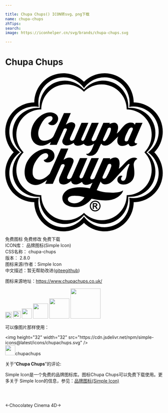 ```yaml
---

title: Chupa Chups() ICON转svg、png下载
name: chupa-chups
zhTips: 
search: 
image: https://iconhelper.cn/svg/brands/chupa-chups.svg

---
```


# Chupa Chups  <small style="font-size: 60%;font-weight: 100"></small>

<div id="svg" class="svg-wrap">
<svg role="img" viewBox="0 0 24 24" xmlns="http://www.w3.org/2000/svg"><title>Chupa Chups icon</title><path d="M15.2056.0007c-1.1953-.0181-2.3567.4498-3.206 1.2882C10.7647.0694 8.8692-.366 7.1692.338c-1.7001.7042-2.7325 2.3525-2.7435 4.088-1.7358.0114-3.3842 1.0438-4.0883 2.7435-.7042 1.6998-.2684 3.5954.9512 4.831C.069 13.2354-.3665 15.131.3373 16.831c.7041 1.6998 2.3525 2.7319 4.0886 2.743.0107 1.736 1.043 3.3846 2.7432 4.0886 1.7.7042 3.5958.2684 4.8309-.9513 1.2349 1.2197 3.1304 1.6551 4.8306.951 1.6997-.704 2.7318-2.3523 2.7428-4.0882 1.736-.011 3.3848-1.0433 4.0888-2.7431.7041-1.7002.2683-3.5955-.9513-4.8314 1.2196-1.2352 1.6554-3.1306.9513-4.8304-.704-1.6997-2.3528-2.7322-4.0888-2.7432-.0107-1.7356-1.0431-3.384-2.7428-4.0884a4.416 4.416 0 0 0-1.625-.3369zM8.8546.623C10.09.6207 11.2772 1.222 12 2.2524 13.0059.8188 14.9096.2157 16.5923.913c1.683.6967 2.6026 2.4695 2.3 4.1948 1.725-.3027 3.498.6174 4.1947 2.2998.6968 1.6826.0938 3.5866-1.3395 4.5924 1.4333 1.0063 2.0363 2.91 1.3395 4.5928-.697 1.6822-2.4694 2.6023-4.1943 2.2998.3022 1.725-.6177 3.4982-2.3001 4.1949-1.683.6967-3.587.0937-4.593-1.3396-1.0057 1.4333-2.9097 2.0363-4.5922 1.3396-1.6826-.6967-2.6023-2.4695-2.3-4.1944-1.7254.3024-3.498-.6178-4.1949-2.3-.697-1.683-.0944-3.587 1.3396-4.5931C.8184 10.9942.2155 9.0905.9125 7.4078c.6968-1.6826 2.4698-2.6027 4.1948-2.3-.3028-1.7253.6175-3.498 2.3-4.1948a3.7897 3.7897 0 0 1 1.4475-.29zm.2617.4925a3.793 3.793 0 0 0-1.5049.29c-1.5743.6522-2.4823 2.246-2.3451 3.8613-1.6153-.1372-3.209.771-3.8614 2.3448C.753 9.1861 1.2377 10.9553 2.4772 12 1.238 13.0453.753 14.8143 1.405 16.3889c.6525 1.5738 2.2464 2.4821 3.8614 2.345-.1372 1.6154.7708 3.209 2.3451 3.8612 1.5743.652 3.3433.1672 4.3883-1.0722 1.045 1.2391 2.814 1.7242 4.3885 1.0722 1.574-.6524 2.4824-2.2462 2.345-3.8612 1.6154.1369 3.209-.7715 3.861-2.3455.6522-1.5742.1677-3.3431-1.0718-4.3884 1.2392-1.0453 1.724-2.8142 1.0719-4.3885-.6521-1.5742-2.246-2.4824-3.8613-2.3452.1374-1.6151-.7708-3.2087-2.345-3.8608-1.5743-.652-3.3433-.1671-4.3883 1.072-.7186-.852-1.7792-1.3476-2.8834-1.362zm.1288.575a3.8514 3.8514 0 0 1 2.7546 1.1035C13.062 1.7483 14.69 1.3756 16.15 1.9804c1.4597.6047 2.3476 2.0192 2.3592 3.5096 1.491.0116 2.9055.8994 3.5102 2.3593.6049 1.46.232 3.0882-.8135 4.1507 1.0456 1.0624 1.4184 2.6906.8135 4.1505-.605 1.46-2.0192 2.3475-3.51 2.3593-.0115 1.4908-.8993 2.9055-2.3594 3.5104-1.46.6045-3.0879.2318-4.15-.8138-1.0624 1.0458-2.6905 1.4183-4.1503.8138-1.46-.6049-2.348-2.0196-2.3596-3.51-1.4906-.0119-2.9053-.8998-3.5103-2.3597-.6045-1.4596-.2319-3.0878.8137-4.1502-1.0458-1.0624-1.4182-2.6906-.8134-4.151.6046-1.4599 2.0191-2.3474 3.5098-2.359.0113-1.4906.8989-2.905 2.3595-3.5099a3.7971 3.7971 0 0 1 1.3957-.29zM6.821 5.9463c-.4963.0028-1.0034.2088-1.3915.4873-.9826.7051-1.552 1.765-1.5075 2.9352.0236.6227.3794 1.2746.9944 1.5076.7724.2935 1.396-.0028 2.0429-.4427l-.1765.43 1.0606.0006 1.0627-2.3575c.1-.2227.5938-.1762.481.0881l-.6535 1.532c-.1047.245-.0169.5406.2162.6934.4885.32 1.0588.004 1.48-.2484.052.1283.1102.2726.2443.3409.3872.1963.9427.0092 1.2606-.2028.023-.0153.1375.128.2673.2028.4295.2472.9943.0295 1.351-.219-.2173.4977-.4285 1.2961-.9464 1.5181-.0888.0381-.2882-.0427-.2645.096.1926.225.5255.2585.826.2048.9148-.1628 1.0627-1.179 1.4556-1.8244.1085.116.2114.2512.381.2806.9732.1672 1.5356-.83 2.2055-1.3632-.1075.3432-.2886.8839.1043 1.2508.3803.3553 1.0707.1246 1.4394-.1523l.1442.2286c.115.182.3993.1592.6054.1123.2356-.0535.6068-.2073.6056-.4052-.287.0463-.4815-.1071-.3609-.3968.3755-.9027 1.1694-2.7194 1.1694-2.7194h-1.044l-.1254.3013c-.068-.1485-.2174-.2837-.369-.3127-1.2422-.2401-1.6844 1.1902-2.3773 1.6315.1205-.437.3887-1.1607-.0443-1.5154-.3217-.263-.7507-.0466-1.0827.0845l.0673-.1892h-.9904l-1.0941 2.479c-.0798.1809-.2666.2795-.4449.3046-.0793.011-.1597-.0274-.2085-.0965-.0595-.0833-.058-.1944-.0198-.2805l1.0612-2.4066h-1.0673l-.9406 2.15c-.006.0144-.1833.5038-.3687.5694-.0925.0327-.213.0081-.2644-.0883-.0405-.076-.0235-.1815.0078-.2526l1.0517-2.3785H11.62l-1.086 2.4626c-.0859.1942-.526.4166-.6536.1204-.0454-.1052-.022-.2245.0202-.3206l.4811-1.099c.1483-.338.5155-.8832.068-1.1466-.463-.2726-.921.068-1.2174.2594l.7523-1.7509H8.9478L7.3899 9.48c-.204.449-.7536.6712-1.2146.751-.3688.064-.7448-.0152-.9382-.3209-.4688-.7416-.0705-1.658.2965-2.3135.2716-.4855.7437-1.1352 1.3715-1.0868.1079.0083.234.0567.2766.1805.143.4128-.3268.6998-.6254.8702.0564.3558.6835.3803.9384.2443.3277-.1743.539-.5163.5653-.87.0217-.2922-.1296-.5774-.385-.7458-.262-.173-.556-.2444-.8538-.2427zm12.4299 2.294c.1901.0033.2381.185.1688.3427l-.702 1.5919c-.0606.1378-.248.2035-.409.1324-.0478-.021-.104-.076-.1043-.1324-.0033-.4853.2456-.923.4573-1.3431.1142-.2276.2587-.5599.5493-.5897a.3343.3343 0 0 1 .0399-.0017zm-3.335.0072c.0899.003.1665.0445.1795.127.0711.4493-.5303 1.6964-.9302 1.9126-.1004.0543-.2483.0044-.2728-.1041-.022-.0974.0306-.2071.0722-.3008l.6457-1.4596c.0525-.1189.19-.1789.3056-.175zm-6.303 3.1817l-1.124.0045-1.7048 3.8193c-.5372.5693-1.2974 1.1229-2.0564.8124-.3688-.1509-.5473-.5486-.5574-.9263-.0177-.6733.1488-1.289.5014-1.8086.342-.504.7937-1.1283 1.4474-1.1951.1721-.0175.3326.075.3969.2289.0803.192-.0153.3892-.1402.5211-.144.153-.337.246-.5133.2806.0906.4412.734.4207 1.0544.2772.2442-.11.4806-.35.5495-.6057.0836-.3098.0383-.6695-.1642-.9186-.3791-.465-1.0279-.5176-1.588-.3887-1.2165.28-2.3287 1.3853-2.6427 2.5743-.2395.9087-.1822 2.0852.682 2.6142.9996.6125 1.9043-.0058 2.6045-.5139l-.2575.5786 1.1494.003 1.239-2.802c.1231-.2785.6937-.234.5376.1201l-.6818 1.5438c-.087.1972-.1522.3845-.1522.5976 0 .229.0833.471.3123.5694.5578.2385 1.11-.1131 1.527-.47.0537.273.205.4565.494.5179.4516.0959.8182-.1604 1.1711-.3686.068.128.109.2812.2566.3567.4342.2218.9632-.0281 1.3402-.2363l-.3943.863c-.9815-.2082-2.0948-.2582-3.0592.0747-.532.184-1.0934.691-1.1347 1.3075-.031.4587.1895.8673.5693 1.099.7596.462 1.8348.4653 2.6425.0958.4793-.2194.8899-.577 1.2388-1.0065 1.5761.333 3.4885.589 4.6032-.8216.0211-.0271.173-.2487.2006-.4454-.2086.1366-.44.2202-.6818.2646-.5984.111-1.2287.0944-1.847.0425-.4098-.034-1.1304-.1828-1.4892-.3505l.5978-1.3038c.0921.2085.2696.3657.4853.409.6628.133 1.1861-.2979 1.6075-.758l1.9608-2.1407c.0653-.0715.1707-.203.2925-.1808.0367.0068.0548.05.0407.0883-.1106.295-.2242.5895-.3133.8984-.1354.4696-.0843 1.0261-.3685 1.431-.0669.0952-.1804.1427-.2927.1486-.1164.006-.2264-.0519-.277-.1606-.0903-.1956.0397-.4238.1805-.557-.0705-.0591-.17-.0683-.2351-.0637-.1672.0122-.3155.1068-.4185.244-.0992.1324-.1362.3117-.1121.4928.0362.272.2962.4922.5496.5577.5403.1392 1.0957-.0172 1.5154-.377.7315-.6272.5-1.6633.425-2.494-.037-.4122.1765-.802.5495-.9744-.1026-.1256-.2454-.168-.3344-.1795-1.1026-.139-1.8218 1.2796-2.489 1.6753.0314-.1304.3402-1.281-.2078-1.6083-.387-.2303-.8384-.004-1.1552.2165.011-.0568.036-.2084.036-.2084h-1.0338l-1.332 3.0032c-.072.163-.2684.2052-.4286.2088-.0804.002-.1598-.0265-.1966-.1042-.0352-.0748-.0461-.1518-.0122-.2287l1.2861-2.8884h-1.137l-1.2755 2.8884c-.0517.1164-.1728.1762-.2928.1885-.0763.0076-.1602-.0484-.2086-.12-.0435-.0647-.0383-.1777-.008-.2488l1.1626-2.708h-1.1167l-1.2489 2.8523c-.0704.161-.241.2864-.4092.3288-.1044.0263-.2131.0007-.2725-.0845-.0609-.0873-.0417-.1994 0-.3044.29-.7285.682-1.4192.9264-2.1652.0646-.1982.035-.4453-.1405-.5693-.4426-.314-.966-.0667-1.3553.1882zm6.3363 2.3177c.0784.0056.1475.0595.1823.1211.0481.086.037.2212.0079.3127-.1865.5829-.4699 1.1878-.7859 1.6762-.1007.155-.529.2388-.529 0v-.1322l.8056-1.8085c.0496-.1115.1692-.155.285-.1685a.1868.1868 0 0 1 .034-.0008zm-5.3643 4.849c.1608.002.3222.0152.4782.0275.346.0275.6818.1045 1.0064.2007-.4502.7776-1.4392 1.2001-2.2655.7178-.3268-.1911-.3654-.6248.0082-.8061.238-.1154.5046-.1432.7727-.1399zm3.1186.7396a.8233.8233 0 0 0-.3883.0973c-.1232.0648-.2269.1618-.3094.2916-.0822.1294-.1239.2739-.1239.4323 0 .2272.0803.421.2409.5813.1603.1597.3539.24.5807.24.2253 0 .4186-.0806.5797-.2413.1606-.1608.241-.354.241-.58 0-.159-.0416-.3043-.1247-.4347-.0836-.1301-.1868-.2272-.311-.2906-.1238-.064-.2525-.096-.385-.096zm.0008.1611c.177 0 .3314.063.4632.1893.1314.1258.1972.2833.1972.4708 0 .1815-.0648.3374-.1945.4665-.129.1303-.2846.195-.4659.195-.1816 0-.337-.0644-.4658-.1936-.1292-.1287-.1935-.2852-.1935-.468 0-.1874.0658-.3449.1972-.4707.1315-.1263.2853-.1893.4621-.1893zm-.372.2284v.871h.177v-.3577h.0461c.0555 0 .0993.0152.1313.0445.0317.0296.0697.0867.1132.1721l.0727.1412h.219l-.1033-.1759c-.05-.0848-.0859-.1378-.1067-.1585a.2044.2044 0 0 0-.0777-.0467c.0702-.0104.1267-.0372.1703-.0805.043-.0429.0645-.097.0645-.1622 0-.0671-.0199-.1224-.0596-.1655-.04-.0431-.0837-.0674-.1315-.0736-.0473-.0057-.1607-.0082-.3383-.0082zm.177.1383h.0718c.0785 0 .1328.0015.1623.0052a.1292.1292 0 0 1 .076.0357.1032.1032 0 0 1 .0316.077.1088.1088 0 0 1-.0294.0771.1197.1197 0 0 1-.072.0367c-.0281.004-.0848.0062-.1685.0062h-.0718Z"/></svg>
</div>
<detail full-name='chupa-chups'></detail>

<div class="detail-page">
<p>
<span><span class="badge-success badge">免费图标</span> <span class="badge-success badge">免费修改</span>  <span class="badge-success badge">免费下载</span> </span>
<br/>
<span>
ICON库：
<span class="badge-secondary badge">品牌图标(Simple Icon)</span> 
</span>
<br/>
<span>
CSS名称：
<span class="badge-secondary badge">chupa-chups</span> 
</span>

<br/>
<span>
版本：
<span class="badge-secondary badge">2.8.0</span> 
</span>
<br/>
<span>图标来源/作者：<span class="badge-light badge">Simple Icon</span></span> 
<br/>
<span class="zh-detail">中文描述：暂无<span class="help-link"><span>帮助改进</span>(<a href="https://gitee.com/liuwave/icon-helper/edit/master/json/brands/chupa-chups.json" target="_blank" rel="noopener noreferrer">gitee</a><a href="https://github.com/liuwave/icon-helper/edit/master/json/brands/chupa-chups.json" target="_blank" rel="noopener noreferrer">github</a></span>)</span><br/>
</p>
</div><div class="description description alert alert-light"><p>图标来源地址：<a href="https://www.chupachups.co.uk/" target="_blank" rel="noopener noreferrer">https://www.chupachups.co.uk/</a></p></div>
<div class="alert alert-dark">
<img height="21" width="21" src="https://cdn.jsdelivr.net/npm/simple-icons@latest/icons/chupachups.svg" />
<img height="24" width="24" src="https://cdn.jsdelivr.net/npm/simple-icons@latest/icons/chupachups.svg" />
<img height="32" width="32" src="https://cdn.jsdelivr.net/npm/simple-icons@latest/icons/chupachups.svg" />
<img height="48" width="48" src="https://cdn.jsdelivr.net/npm/simple-icons@latest/icons/chupachups.svg" />
<img height="64" width="64" src="https://cdn.jsdelivr.net/npm/simple-icons@latest/icons/chupachups.svg" />
<img height="96" width="96" src="https://cdn.jsdelivr.net/npm/simple-icons@latest/icons/chupachups.svg" />

</div>
<div>
  <p>可以像图片那样使用：    
  </p>
  <div class="alert alert-primary" style="font-size: 14px">
    &lt;img height="32" width="32" src="https://cdn.jsdelivr.net/npm/simple-icons@latest/icons/chupachups.svg" /&gt;
    <copy-btn content='<img height="32" width="32" src="https://cdn.jsdelivr.net/npm/simple-icons@latest/icons/chupachups.svg" />'></copy-btn>
  </div>
  <div class="alert alert-secondary">
    <img height="32" width="32" src="https://cdn.jsdelivr.net/npm/simple-icons@latest/icons/chupachups.svg" />chupachups
    <copy-btn content="chupachups" btn-title="复制图标名称"></copy-btn>
  </div>
</div>
<div class="icon-detail__container">
<p>关于“<b>Chupa Chups</b>”的评论:</p>
</div>
<Vssue title="关于“Chupa Chups”的评论" />
<div><p>Simple Icon是一个免费的品牌图标库。图标Chupa Chups可以免费下载使用。更多关于  Simple Icon的信息，参见：<a target="_blank" href="https://iconhelper.cn/brands.html">品牌图标(Simple Icon)</a>
</p></div>


<div style="padding:2rem 0 " class="page-nav"><p class="inner"><span class="prev">←<router-link to="/icon/chocolatey.html">Chocolatey</router-link></span> <span class="next"><router-link to="/icon/cinema-4d.html">Cinema 4D</router-link>→</span></p></div>
